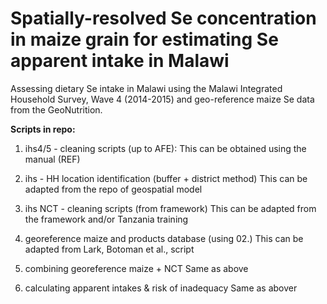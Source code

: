 # Spatially-resolved Se concentration in maize grain for estimating Se apparent intake in Malawi

Assessing dietary Se intake in Malawi using the Malawi Integrated Household Survey, Wave 4 (2014-2015) and geo-reference maize Se data from the GeoNutrition. 

**Scripts in repo:**

01. ihs4/5 - cleaning scripts (up to AFE): 
This can be obtained using the manual (REF)

02. ihs - HH location identification (buffer + district method)
This can be adapted from the repo of geospatial model

03. ihs NCT - cleaning scripts (from framework)
This can be adapted from the framework and/or Tanzania training

04. georeference maize and products database (using 02.)
This can be adapted from Lark, Botoman et al., script

05. combining georeference maize + NCT
Same as above

06. calculating apparent intakes & risk of inadequacy
Same as abover

